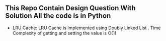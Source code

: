 ## This Repo Contain  Design Question With Solution All the code is in Python
* LRU Cache: LRU Cache is Implemented using Doubly Linked List . Time Complexity of getting and setting the value is O(1)
